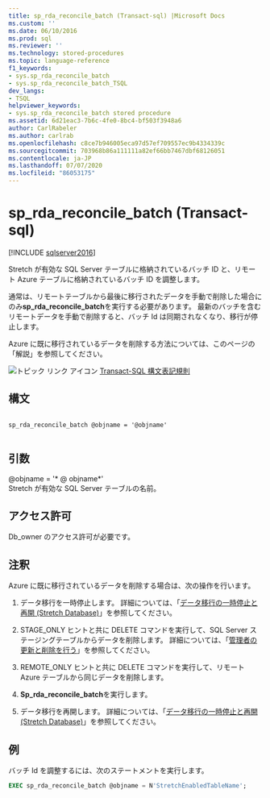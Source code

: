 ```yaml
---
title: sp_rda_reconcile_batch (Transact-sql) |Microsoft Docs
ms.custom: ''
ms.date: 06/10/2016
ms.prod: sql
ms.reviewer: ''
ms.technology: stored-procedures
ms.topic: language-reference
f1_keywords:
- sys.sp_rda_reconcile_batch
- sys.sp_rda_reconcile_batch_TSQL
dev_langs:
- TSQL
helpviewer_keywords:
- sys.sp_rda_reconcile_batch stored procedure
ms.assetid: 6d21eac3-7b6c-4fe0-8bc4-bf503f3948a6
author: CarlRabeler
ms.author: carlrab
ms.openlocfilehash: c8ce7b946005eca97d57ef709557ec9b4334339c
ms.sourcegitcommit: 703968b86a111111a82ef66bb7467dbf68126051
ms.contentlocale: ja-JP
ms.lasthandoff: 07/07/2020
ms.locfileid: "86053175"
---
```

# <a name="syssp_rda_reconcile_batch-transact-sql"></a>sp_rda_reconcile_batch (Transact-sql)
[!INCLUDE [sqlserver2016](../../includes/applies-to-version/sqlserver2016.md)]

  Stretch が有効な SQL Server テーブルに格納されているバッチ ID と、リモート Azure テーブルに格納されているバッチ ID を調整します。  
  
 通常は、リモートテーブルから最後に移行されたデータを手動で削除した場合にのみ**sp_rda_reconcile_batch**を実行する必要があります。 最新のバッチを含むリモートデータを手動で削除すると、バッチ Id は同期されなくなり、移行が停止します。  
 
 Azure に既に移行されているデータを削除する方法については、このページの「解説」を参照してください。
  
 ![トピック リンク アイコン](../../database-engine/configure-windows/media/topic-link.gif "トピック リンク アイコン") [Transact-SQL 構文表記規則](../../t-sql/language-elements/transact-sql-syntax-conventions-transact-sql.md)  
   
## <a name="syntax"></a>構文  
  
```  
  
sp_rda_reconcile_batch @objname = '@objname'  
  
```  
  
## <a name="arguments"></a>引数  
 \@objname = '* \@ objname*'  
 Stretch が有効な SQL Server テーブルの名前。  
  
## <a name="permissions"></a>アクセス許可  
 Db_owner のアクセス許可が必要です。  
  
## <a name="remarks"></a>注釈  
 Azure に既に移行されているデータを削除する場合は、次の操作を行います。  
  
1.  データ移行を一時停止します。 詳細については、「[データ移行の一時停止と再開 &#40;Stretch Database&#41;](../../sql-server/stretch-database/pause-and-resume-data-migration-stretch-database.md)」を参照してください。  
  
2.  STAGE_ONLY ヒントと共に DELETE コマンドを実行して、SQL Server ステージングテーブルからデータを削除します。 詳細については、「[管理者の更新と削除を行う](../../sql-server/stretch-database/manage-and-troubleshoot-stretch-database.md#adminHints)」を参照してください。
  
3.  REMOTE_ONLY ヒントと共に DELETE コマンドを実行して、リモート Azure テーブルから同じデータを削除します。  
  
4.  **Sp_rda_reconcile_batch**を実行します。  
  
5.  データ移行を再開します。 詳細については、「[データ移行の一時停止と再開 &#40;Stretch Database&#41;](../../sql-server/stretch-database/pause-and-resume-data-migration-stretch-database.md)」を参照してください。  
  
## <a name="example"></a>例  
 バッチ Id を調整するには、次のステートメントを実行します。  
  
```sql  
EXEC sp_rda_reconcile_batch @objname = N'StretchEnabledTableName';  
```  
  
  
